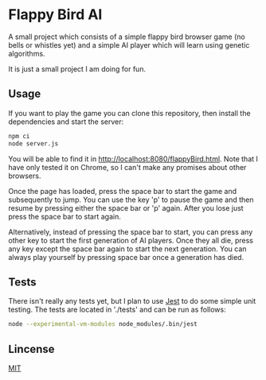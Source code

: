 # Flappy Bird AI

A small project which consists of a simple flappy bird browser game (no bells
or whistles yet) and a simple AI player which will learn using genetic
algorithms.

It is just a small project I am doing for fun.

## Usage

If you want to play the game you can clone this repository, then install the
dependencies and start the server:

```bash
npm ci
node server.js
```

You will be able to find it in [http://localhost:8080/flappyBird.html](http://localhost:8080/flappyBird.html). Note that I have only tested it on Chrome, so
I can't make any promises about other browsers.

Once the page has loaded, press the space bar to start the game and subsequently
to jump. You can use the key 'p' to pause the game and then resume
by pressing either the space bar or 'p' again. After you lose just press the
space bar to start again.

Alternatively, instead of pressing the space bar to start, you can press any
other key to start the first generation of AI players. Once they all die, press
any key except the space bar again to start the next generation. You can always
play yourself by pressing space bar once a generation has died.

## Tests

There isn't really any tests yet, but I plan to use [Jest](https://jestjs.io/)
to do some simple unit testing. The tests are located in './tests' and can be run
as follows:

```bash
node --experimental-vm-modules node_modules/.bin/jest
```

## Lincense

[MIT](https://choosealicense.com/licenses/mit/)
